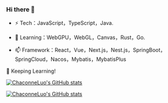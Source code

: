 ### Hi there 👋

- ⚡ Tech：JavaScript，TypeScript，Java.

- 🔭 Learning：WebGPU，WebGL，Canvas，Rust，Go.
  
- 📫 Framework：React，Vue，Next.js，Nest.js，SpringBoot，SpringCloud，Nacos，Mybatis，MybatisPlus

💪 Keeping Learning!

<!--
![visitors](https://visitor-badge.glitch.me/badge?page_id=ChaconneLuo.ChaconneLuo&left_color=green&right_color=red)
-->
<!--
**ChaconneLuo/ChaconneLuo** is a ✨ _special_ ✨ repository because its `README.md` (this file) appears on your GitHub profile.

Here are some ideas to get you started:

- 🔭 I’m currently working on ...
- 🌱 I’m currently learning ...
- 👯 I’m looking to collaborate on ...
- 🤔 I’m looking for help with ...
- 💬 Ask me about ...
- 📫 How to reach me: ...
- 😄 Pronouns: ...
- ⚡ Fun fact: ...
-->
[![ChaconneLuo's GitHub stats](https://github-readme-stats.vercel.app/api?username=ChaconneLuo&count_private=true&show_icons=true&theme=tokyonight)](https://github.com/ChaconneLuo?tab=repositories)

[![ChaconneLuo's GitHub stats](https://github-readme-stats.vercel.app/api/top-langs?username=ChaconneLuo&layout=compact&count_private=true&show_icons=true&theme=tokyonight)](https://github.com/ChaconneLuo?tab=repositories)

